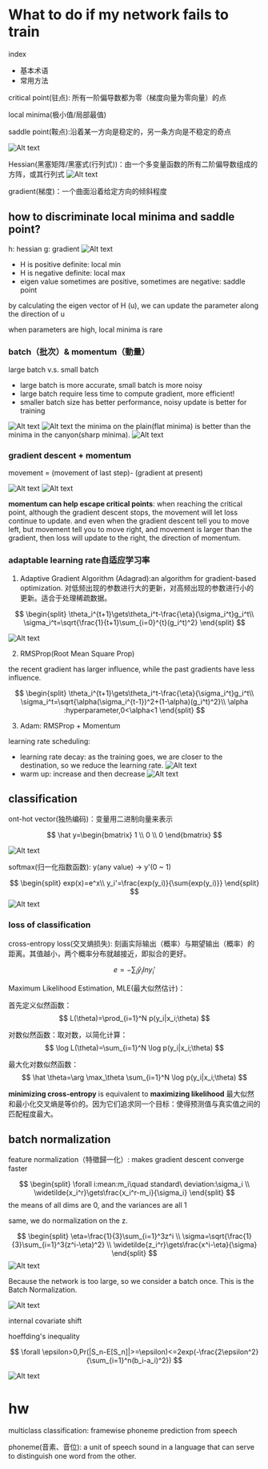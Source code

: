 # What to do if my network fails to train

index
- 基本术语
- 常用方法

critical point(驻点): 所有一阶偏导数都为零（梯度向量为零向量）的点

local minima(极小值/局部最值)

saddle point(鞍点):沿着某一方向是稳定的，另一条方向是不稳定的奇点

![Alt text](images/image-8.png)

Hessian(黑塞矩阵/黑塞式(行列式))：由一个多变量函数的所有二阶偏导数组成的方阵，或其行列式
![Alt text](images/image-9.png)

gradient(梯度)：一个曲面沿着给定方向的倾斜程度

## how to discriminate local minima and saddle point?

h: hessian
g: gradient
![Alt text](images/image-15.png)

- H is positive definite: local min
- H is negative definite: local max
- eigen value sometimes are positive, sometimes are negative: saddle point

by calculating the eigen vector of H (u), we can update the parameter along the direction of u

when parameters are high, local minima is rare

### batch（批次）& momentum（動量）

large batch v.s. small batch

- large batch is more accurate, small batch is more noisy
- large batch require less time to compute gradient, more efficient!
- smaller batch size has better performance, noisy update is better for training

![Alt text](images/image-10.png)
![Alt text](images/image-11.png)
the minima on the plain(flat minima) is better than the minima in the canyon(sharp minima).
![Alt text](images/image-12.png)


### gradient descent + momentum

movement = (movement of last step)- (gradient at present)

![Alt text](images/image-13.png)
![Alt text](images/image-14.png)

**momentum can help escape critical points**:
when reaching the critical point, although the gradient descent stops, the movement will let loss continue to update. 
and even when the gradient descent tell you to move left, but movement tell you to move right, and movement is larger than the gradient, then loss will update to the right, the direction of momentum.

### adaptable learning rate自适应学习率

1. Adaptive Gradient Algorithm (Adagrad):an algorithm for gradient-based optimization. 对低频出现的参数进行大的更新，对高频出现的参数进行小的更新。适合于处理稀疏数据。

$$
\begin{split}
\theta_i^{t+1}\gets\theta_i^t-\frac{\eta}{\sigma_i^t}g_i^t\\
\sigma_i^t=\sqrt{\frac{1}{t+1}\sum_{i=0}^{t}(g_i^t)^2}
\end{split}
$$

![Alt text](assets/lec2/image.png)


2. RMSProp(Root Mean Square Prop)

the recent gradient has larger influence, while the past gradients have less influence.

$$
\begin{split}
\theta_i^{t+1}\gets\theta_i^t-\frac{\eta}{\sigma_i^t}g_i^t\\
\sigma_i^t=\sqrt{\alpha(\sigma_i^{t-1})^2+(1-\alpha)(g_i^t)^2}\\
\alpha :hyperparameter,0<\alpha<1
\end{split}
$$

3. Adam: RMSProp + Momentum

learning rate scheduling:

- learning rate decay: as the training goes, we are closer to the destination, so we reduce the learning rate.
![Alt text](assets/lec2/image-1.png)
- warm up: increase and then decrease
![Alt text](assets/lec2/image-2.png)


## classification

ont-hot vector(独热编码)：变量用二进制向量来表示

$$
\hat y=\begin{bmatrix}
    1 \\ 0 \\ 0
\end{bmatrix}
$$

![Alt text](assets/lec2/image-3.png)

softmax(归一化指数函数): y(any value) -> y'(0 ~ 1)

$$
\begin{split}
exp(x)=e^x\\
y_i'=\frac{exp(y_i)}{\sum{exp(y_i)}}
\end{split}
$$
![Alt text](assets/lec2/image-4.png)


### loss of classification

cross-entropy loss(交叉熵损失): 刻画实际输出（概率）与期望输出（概率）的距离。其值越小，两个概率分布就越接近，即拟合的更好。

$$
e=-\sum_i\hat{y}_ilny_i'
$$

Maximum Likelihood Estimation, MLE(最大似然估计)：

首先定义似然函数：
$$
L(\theta)=\prod_{i=1}^N p(y_i|x_i;\theta)
$$

对数似然函数：取对数，以简化计算：
$$
\log L(\theta)=\sum_{i=1}^N \log p(y_i|x_i;\theta)
$$

最大化对数似然函数：
$$
\hat \theta=\arg \max_\theta \sum_{i=1}^N \log p(y_i|x_i;\theta)
$$

**minimizing cross-entropy** is equivalent to **maximizing likelihood**
最大似然和最小化交叉熵是等价的。因为它们追求同一个目标：使得预测值与真实值之间的匹配程度最大。


## batch normalization

feature normalization（特徵歸一化）: makes gradient descent converge faster

$$
\begin{split}
\forall i:mean:m_i\quad standard\ deviation:\sigma_i
\\
\widetilde{x_i^r}\gets\frac{x_i^r-m_i}{\sigma_i}
\end{split}
$$
the means of all dims are 0, and the variances are all 1

same, we do normalization on the z.

$$
\begin{split}
\eta=\frac{1}{3}\sum_{i=1}^3z^i
\\
\sigma=\sqrt{\frac{1}{3}\sum_{i=1}^3(z^i-\eta)^2}
\\
\widetilde{z_i^r}\gets\frac{x^i-\eta}{\sigma}
\end{split}
$$
![Alt text](assets/lec2/image-5.png)

Because the network is too large, so we consider a batch once. This is the Batch Normalization.

![Alt text](assets/lec2/image-6.png)


internal covariate shift

hoeffding's inequality

$$
\forall \epsilon>0,Pr(|S_n-E[S_n]|>=\epsilon)<=2exp(-\frac{2\epsilon^2}{\sum_{i=1}^n(b_i-a_i)^2})
$$

![Alt text](assets/lec2/image-7.png)


# hw

multiclass classification: framewise phoneme prediction from speech

phoneme(音素、音位): a unit of speech sound in a language that can serve to distinguish one word from the other.




